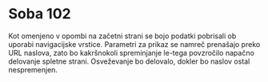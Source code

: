 # Soba 102
Kot omenjeno v opombi na začetni strani se bojo podatki pobrisali ob uporabi navigacijske vrstice.
Parametri za prikaz se namreč prenašajo preko URL naslova, zato bo kakršnokoli spreminjanje le-tega povzročilo napačno delovanje spletne strani.
Osveževanje bo delovalo, dokler bo naslov ostal nespremenjen.
